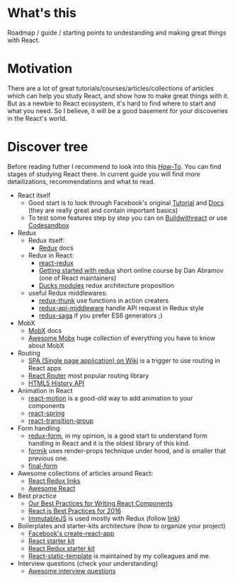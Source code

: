 # What's this
Roadmap / guide / starting points to undestanding and making great things with React.

# Motivation
There are a lot of great tutorials/courses/articles/collections of articles which can help you study React, and show how to make great things with it. But as a newbie to React ecosystem, it's hard to find where to start and what you need. So I believe, it will be a good basement for your discoveries in the React's world.

# Discover tree
Before reading futher I recommend to look into this [How-To](https://github.com/petehunt/react-howto). You can find stages of studying React there. In current guide you will find more detailizations, recommendations and what to read.
* React itself
  * Good start is to look through Facebook's original [Tutorial](https://facebook.github.io/react/tutorial/tutorial.html#overview) and [Docs](https://facebook.github.io/react/docs/hello-world.html) (they are really great and contain important basics)
  * To test some features step by step you can on [Buildwithreact](http://buildwithreact.com/tutorial) or use [Codesandbox](https://codesandbox.io)
* Redux
  * Redux itself:
    * [Redux](http://redux.js.org/) docs
  * Redux in React:
    * [react-redux](https://github.com/reactjs/react-redux)
    * [Getting started with redux](https://egghead.io/courses/getting-started-with-redux) short online course by Dan Abramov (one of React maintainers)
    * [Ducks modules](https://github.com/erikras/ducks-modular-redux) redux architecture proposition
  * useful Redux middlewares:
    * [redux-thunk](https://github.com/gaearon/redux-thunk) use functions in action creaters
    * [redux-api-middleware](https://github.com/agraboso/redux-api-middleware) handle API request in Redux style
    * [redux-saga](https://redux-saga.js.org) if you prefer ES6 generators ;)
* MobX
  * [MobX](https://mobx.js.org) docs
  * [Awesome Mobx](https://github.com/mobxjs/awesome-mobx) huge collection of everything you have to know about MobX
* Routing
  * [SPA (Single page application) on Wiki](https://en.wikipedia.org/wiki/Single-page_application) is a trigger to use routing in React apps
  * [React Router](https://github.com/ReactTraining/react-router) most popular routing library
  * [HTML5 History API](https://developer.mozilla.org/en/docs/Web/API/History_API)
* Animation in React
  * [react-motion](https://github.com/chenglou/react-motion) is a good-old way to add animation to your components
  * [react-spring](https://github.com/drcmda/react-spring)
  * [react-transition-group](http://reactcommunity.org/react-transition-group)
* Form handling
  * [redux-form](https://redux-form.com), in my opinion, is a good start to understand form handling in React and it is the oldest library of this kind.
  * [formik](https://github.com/jaredpalmer/formik) uses render-props technique under hood, and is smaller that previous one.
  * [final-form](https://github.com/final-form/final-form)
* Awesome collections of articles around React:
  * [React Redux links](https://github.com/markerikson/react-redux-links )
  * [Awesome React](https://github.com/enaqx/awesome-react)
* Best practice
  * [Our Best Practices for Writing React Components](https://engineering.musefind.com/our-best-practices-for-writing-react-components-dec3eb5c3fc8)
  * [React.js Best Practices for 2016](https://blog.risingstack.com/react-js-best-practices-for-2016/)
  * [ImmutableJS](https://facebook.github.io/immutable-js/) is used mostly with Redux (follow [link](http://redux.js.org/docs/recipes/UsingImmutableJS.html))
* Boilerplates and starter-kits architecture (how to organize your project)
  * [Facebook's create-react-app](https://github.com/facebookincubator/create-react-app)
  * [React starter kit](https://github.com/kriasoft/react-starter-kit)
  * [React Redux starter kit](https://github.com/davezuko/react-redux-starter-kit)
  * [React-static-template](https://github.com/SE7ENSKY/react-static-template) is maintained by my colleagues and me.
* Interview questions (check your understanding)
  * [Awesome interview questions](https://github.com/MaximAbramchuck/awesome-interview-questions/blob/master/README.md#reactjs)
